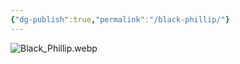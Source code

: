 ```yaml
---
{"dg-publish":true,"permalink":"/black-phillip/"}
---
```


![Black_Phillip.webp](/img/user/Black_Phillip.webp)